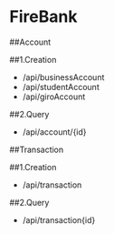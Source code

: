 # FireBank

##Account

##1.Creation
- /api/businessAccount
- /api/studentAccount
- /api/giroAccount

##2.Query
- /api/account/{id}

##Transaction

##1.Creation
- /api/transaction

##2.Query
- /api/transaction{id}


